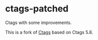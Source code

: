 ctags-patched
=============

Ctags with some improvements.

This is a fork of [Ctags](http://ctags.sourceforge.net) based on Ctags 5.8.
